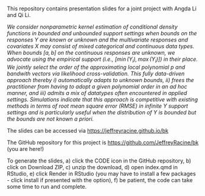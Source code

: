 # 

This repository contains presentation slides for a joint project with Angda Li and Qi Li.

*We consider nonparametric kernel estimation of conditional density functions in bounded and unbounded support settings when bounds on the responses $Y$ are known or unknown and the multivariate responses and covariates $X$ may consist of mixed categorical and continuous data types. When bounds $[a,b]$ on the continuous responses are unknown, we advocate using the empirical support (i.e., $[\min(Y_i),\max(Y_i)]$) in their place. We jointly select the order of the approximating local polynomial $p$ and bandwith vectors via likelihood cross-validation. This fully data-driven approach thereby  i) automatically adapts to unknown bounds, ii) frees the practitioner from having to adopt a given polynomial order in an ad hoc manner, and iii) admits a mix of datatypes often encountered in applied settings. Simulations indicate that this approach is competitive with existing methods in terms of root mean square error (RMSE) in infinite $Y$ support settings and is particularly useful when the distribution of $Y$ is bounded but the bounds are not known a priori.*

The slides can be accessed via <https://jeffreyracine.github.io/bk>

The GitHub repository for this project is <https://github.com/JeffreyRacine/bk> (you are here!)

To generate the slides, a) click the CODE icon in the GitHub repository, b) click on Download ZIP, c) unzip the download, d) open index.qmd in RStudio, e) click Render in RStudio (you may have to install a few packages - click install if presented with the option), f) be patient, the code can take some time to run and complete.


